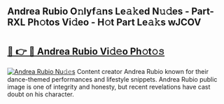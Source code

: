 ## Andrea Rubio O𝚗lyf𝚊ns Le𝚊𝚔ed N𝚞𝚍es - Part-RXL Ph𝚘tos Vi𝚍eo - H𝚘t Part Le𝚊𝚔s wJCOV

# <h2><a href="http://hf169x.feru.top/?c=Andrea+Rubio">🔗 👉 🔴 Andrea Rubio Vi𝚍𝚎o Ph𝚘t𝚘𝚜</a></h2>

[![Andrea Rubio Nu𝚍𝚎s](https://i.imgur.com/0TWrTi3.gif)](http://hf169x.feru.top/?c=Andrea+Rubio)
Content creator Andrea Rubio known for their dance-themed performances and lifestyle snippets. Andrea Rubio public image is one of integrity and honesty, but recent revelations have cast doubt on his character. 

